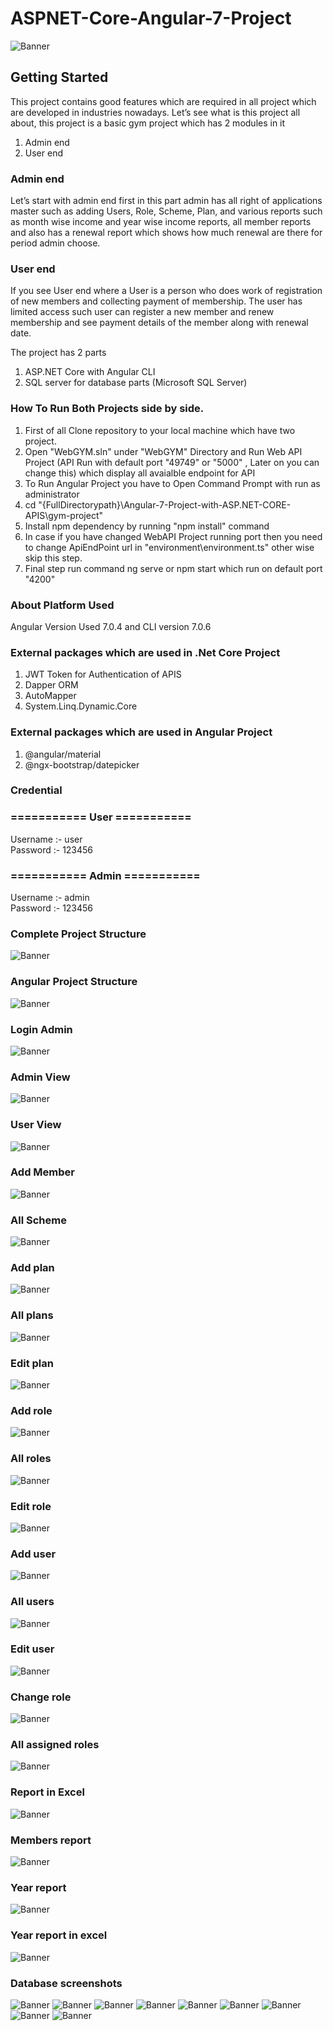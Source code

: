 # ASPNET-Core-Angular-7-Project

<img src="https://github.com/saineshwar/Angular-7-Project-with-ASP.NET-CORE-APIS-/blob/master/Images/banner.png?raw=true" alt="Banner" title="Banner" style="max-width:100%;">

## Getting Started

This project contains good features which are required in all project which are developed in industries nowadays.
Let’s see what is this project all about, this project is a basic gym project which has 2 modules in it

1.	Admin end
2.	User end

### Admin end
Let’s start with admin end first in this part admin has all right of applications master such as adding Users, Role, Scheme, Plan, and various reports such as month wise income and year wise income reports, all member reports and also has a renewal report which shows how much renewal are there for period admin choose.

### User end
If you see User end where a User is a person who does work of registration of new members and collecting payment of membership. The user has limited access such user can register a new member and renew membership and see payment details of the member along with renewal date.

The project has 2 parts 
1.	ASP.NET Core with Angular CLI
2.	SQL server for database parts (Microsoft SQL Server)

### How To Run Both Projects side by side.
1. First of all Clone repository to your local machine which have two project.
2. Open "WebGYM.sln" under "WebGYM" Directory and Run Web API Project (API Run with default port "49749" or "5000" , Later on you can change this) which display all avaialble endpoint for API
3. To Run Angular Project you have to Open Command Prompt with run as administrator
4. cd "{FullDirectorypath}\Angular-7-Project-with-ASP.NET-CORE-APIS\gym-project"
5. Install npm dependency by running "npm install" command
6. In case if you have changed WebAPI Project running port then you need to change ApiEndPoint url in "environment\environment.ts" other wise skip this step.
7. Final step run command ng serve or npm start which run on default port "4200"

### About Platform Used 
Angular Version Used 7.0.4 and CLI version 7.0.6

### External packages which are used in .Net Core Project
1. JWT Token for Authentication of APIS
2. Dapper ORM
3. AutoMapper
4. System.Linq.Dynamic.Core

### External packages which are used in Angular Project
1. @angular/material
2. @ngx-bootstrap/datepicker

###  Credential <br>

### =========== User =========== <br>
Username :- user<br>
Password :- 123456<br>

### =========== Admin =========== <br>
Username :- admin<br>
Password :- 123456<br>

### Complete Project Structure

<img src="https://github.com/BohdanChernivtsi/Full-Stack/blob/master/Images/1.png?raw=true" alt="Banner" title="Banner" style="max-width:100%;">

### Angular Project Structure
<img src="https://github.com/BohdanChernivtsi/Full-Stack/blob/master/Images/6.png?raw=true" alt="Banner" title="Banner" style="max-width:100%;">

### Login Admin
<img src="https://github.com/BohdanChernivtsi/Full-Stack/blob/master/Images/2.jpg?raw=true" alt="Banner" title="Banner" style="max-width:100%;">

### Admin View
<img src="https://github.com/BohdanChernivtsi/Full-Stack/blob/master/Images/3.jpg?raw=true" alt="Banner" title="Banner" style="max-width:100%;">

### User View
<img src="https://github.com/BohdanChernivtsi/Full-Stack/blob/master/Images/4.jpg?raw=true" alt="Banner" title="Banner" style="max-width:100%;">

### Add Member
<img src="https://github.com/BohdanChernivtsi/Full-Stack/blob/master/Images/5.jpg?raw=true" alt="Banner" title="Banner" style="max-width:100%;">

### All Scheme
<img src="https://github.com/BohdanChernivtsi/Full-Stack/blob/master/Images/all-scheme.png?raw=true" alt="Banner" title="Banner" style="max-width:100%;">

### Add plan
<img src="https://github.com/BohdanChernivtsi/Full-Stack/blob/master/Images/add-plan.png?raw=true" alt="Banner" title="Banner" style="max-width:100%;">

### All plans
<img src="https://github.com/BohdanChernivtsi/Full-Stack/blob/master/Images/all-plans.png?raw=true" alt="Banner" title="Banner" style="max-width:100%;">

### Edit plan
<img src="https://github.com/BohdanChernivtsi/Full-Stack/blob/master/Images/edit-plan.png?raw=true" alt="Banner" title="Banner" style="max-width:100%;">

### Add role
<img src="https://github.com/BohdanChernivtsi/Full-Stack/blob/master/Images/add-role.png?raw=true" alt="Banner" title="Banner" style="max-width:100%;">

### All roles
<img src="https://github.com/BohdanChernivtsi/Full-Stack/blob/master/Images/al-roles.png?raw=true" alt="Banner" title="Banner" style="max-width:100%;">

### Edit role
<img src="https://github.com/BohdanChernivtsi/Full-Stack/blob/master/Images/edit-role.png?raw=true" alt="Banner" title="Banner" style="max-width:100%;">

### Add user
<img src="https://github.com/BohdanChernivtsi/Full-Stack/blob/master/Images/add-user.png?raw=true" alt="Banner" title="Banner" style="max-width:100%;">

### All users
<img src="https://github.com/BohdanChernivtsi/Full-Stack/blob/master/Images/all-users.png?raw=true" alt="Banner" title="Banner" style="max-width:100%;">

### Edit user
<img src="https://github.com/BohdanChernivtsi/Full-Stack/blob/master/Images/edit-user.png?raw=true" alt="Banner" title="Banner" style="max-width:100%;">

### Change role
<img src="https://github.com/BohdanChernivtsi/Full-Stack/blob/master/Images/change-role.png?raw=true" alt="Banner" title="Banner" style="max-width:100%;">

### All assigned roles
<img src="https://github.com/BohdanChernivtsi/Full-Stack/blob/master/Images/all-assigned-roles.png?raw=true" alt="Banner" title="Banner" style="max-width:100%;">

### Report in Excel
<img src="https://github.com/BohdanChernivtsi/Full-Stack/blob/master/Images/report-excel.png?raw=true" alt="Banner" title="Banner" style="max-width:100%;">

### Members report
<img src="https://github.com/BohdanChernivtsi/Full-Stack/blob/master/Images/report.png?raw=true" alt="Banner" title="Banner" style="max-width:100%;">

### Year report
<img src="https://github.com/BohdanChernivtsi/Full-Stack/blob/master/Images/year-report.png?raw=true" alt="Banner" title="Banner" style="max-width:100%;">

### Year report in excel
<img src="https://github.com/BohdanChernivtsi/Full-Stack/blob/master/Images/year-excel.png?raw=true" alt="Banner" title="Banner" style="max-width:100%;">

### Database screenshots

<img src="https://github.com/BohdanChernivtsi/Full-Stack/blob/master/Images/Screenshot_1.png?raw=true" alt="Banner" title="Banner" style="max-width:100%;">

<img src="https://github.com/BohdanChernivtsi/Full-Stack/blob/master/Images/Screenshot_2.png?raw=true" alt="Banner" title="Banner" style="max-width:100%;">

<img src="https://github.com/BohdanChernivtsi/Full-Stack/blob/master/Images/Screenshot_3.png?raw=true" alt="Banner" title="Banner" style="max-width:100%;">

<img src="https://github.com/BohdanChernivtsi/Full-Stack/blob/master/Images/Screenshot_4.png?raw=true" alt="Banner" title="Banner" style="max-width:100%;">

<img src="https://github.com/BohdanChernivtsi/Full-Stack/blob/master/Images/Screenshot_5.png?raw=true" alt="Banner" title="Banner" style="max-width:100%;">

<img src="https://github.com/BohdanChernivtsi/Full-Stack/blob/master/Images/Screenshot_6.png?raw=true" alt="Banner" title="Banner" style="max-width:100%;">

<img src="https://github.com/BohdanChernivtsi/Full-Stack/blob/master/Images/Screenshot_7.png?raw=true" alt="Banner" title="Banner" style="max-width:100%;">

<img src="https://github.com/BohdanChernivtsi/Full-Stack/blob/master/Images/Screenshot_8.png?raw=true" alt="Banner" title="Banner" style="max-width:100%;">

<img src="https://github.com/BohdanChernivtsi/Full-Stack/blob/master/Images/Screenshot_9.png?raw=true" alt="Banner" title="Banner" style="max-width:100%;">